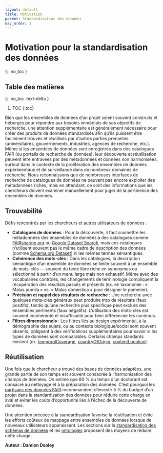 ```yaml
---
layout: default
title: Motivation
parent: Standardisation des données
nav_order: 1
---
```


# Motivation pour la standardisation des données
{: .no_toc }

## Table des matières
{: .no_toc .text-delta }

1. TOC
{:toc}

Bien que les ensembles de données d’un projet soient souvent construits et hébergés pour répondre aux besoins immédiats de ses objectifs de recherche, une attention supplémentaire est généralement nécessaire pour créer des produits de données standardisés afin qu’ils puissent être facilement trouvés et réutilisés par d’autres parties prenantes (universitaires, gouvernements, industries, agences de recherche, etc.). Même si les ensembles de données sont enregistrés dans des catalogues FAIR (ou portails de recherche de données), leur découverte et réutilisation peuvent être entravées par des métadonnées et données non harmonisées, surtout dans le contexte de la prolifération des ensembles de données expérimentaux et de surveillance dans de nombreux domaines de recherche. Nous reconnaissons que de nombreuses interfaces de recherche de catalogues de données ne peuvent pas encore exploiter des métadonnées riches, mais en attendant, ce sont des informations que les chercheurs doivent examiner manuellement pour juger de la pertinence des ensembles de données.

## Trouvabilité

Défis rencontrés par les chercheurs et autres utilisateurs de données :

- **Catalogues de données** : Pour la découverte, il faut soumettre les métadonnées des ensembles de données à des catalogues comme [FAIRsharing.org](https://fairsharing.org/) ou [Google Dataset Search](https://datasetsearch.research.google.com/), mais ces catalogues n’utilisent souvent pas le même cadre de description des données (comme [Schema.org Dataset](https://schema.org/Dataset)) ni les mêmes termes sémantiques.
- **Cohérence des mots-clés** : Dans les catalogues, la description sémantique d’un ensemble de données se limite souvent à un ensemble de mots-clés — souvent du texte libre riche en synonymes ou sélectionné à partir d’un menu large mais non exhaustif. Même avec des vocabulaires contrôlés, les changements de terminologie compliquent la récupération des résultats passés et présents (ex. en taxonomie : « Malus pumila » vs. « Malus domestica » pour désigner le pommier).
- **Précision et rappel des résultats de recherche** : Une recherche avec quelques mots-clés généraux peut produire trop de résultats (faux positifs), tandis qu’une recherche plus spécifique peut exclure des ensembles pertinents (faux négatifs). L’utilisation des mots-clés est souvent incohérente et insuffisante pour bien différencier les contenus.
- **Filtres dimensionnels** : Les filtres liés au design expérimental, à la démographie des sujets, ou au contexte biologique/social sont souvent absents, obligeant à des vérifications supplémentaires pour savoir si les types de données sont comparables. Certains champs standards existent (ex. [temporalCoverage](https://schema.org/temporalCoverage), [countryOfOrigin](https://schema.org/countryOfOrigin), [contentLocation](https://schema.org/contentLocation)).

## Réutilisation

Une fois que le chercheur a trouvé des bases de données adaptées, une grande partie de son temps est souvent consacrée à l’harmonisation des champs de données. On estime que 80 % du temps d’un doctorant est consacré au nettoyage et à la préparation des données. C’est pourquoi les [partisans des données FAIR](https://www.nature.com/articles/d41586-020-00505-7) recommandent d’investir 5 % du budget d’un projet dans la standardisation des données pour réduire cette charge en aval et éviter les coûts d’opportunité liés à l’échec de la découverte de données.

Une attention précoce à la standardisation favorise la réutilisation et évite les efforts coûteux de mappage entre ensembles de données lorsque de nouveaux utilisateurs apparaissent. Les sections sur la [standardisation des schémas de données](https://climatesmartagcollab.github.io/Documentation-en/Data_Standardization/schemas.html) et les [ontologies](https://climatesmartagcollab.github.io/Documentation-en/Data_Standardization/ontology.html) proposent des moyens de réduire cette charge.

**Auteur : Damion Dooley**
